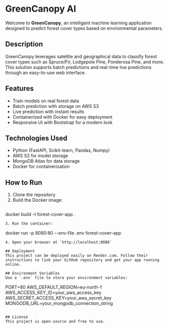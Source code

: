 # GreenCanopy AI 

Welcome to **GreenCanopy**, an intelligent machine learning application designed to predict forest cover types based on environmental parameters.

## Description
GreenCanopy leverages satellite and geographical data to classify forest cover types such as Spruce/Fir, Lodgepole Pine, Ponderosa Pine, and more. This solution supports batch predictions and real-time live predictions through an easy-to-use web interface.

## Features
- Train models on real forest data
- Batch prediction with storage on AWS S3
- Live prediction with instant results
- Containerized with Docker for easy deployment
- Responsive UI with Bootstrap for a modern look

## Technologies Used
- Python (FastAPI, Scikit-learn, Pandas, Numpy)
- AWS S3 for model storage
- MongoDB Atlas for data storage
- Docker for containerization

## How to Run

1. Clone the repository
2. Build the Docker image:
   ```
docker build -t forest-cover-app .
```
3. Run the container:
   ```
docker run -p 8080:80 --env-file .env forest-cover-app
```
4. Open your browser at `http://localhost:8080`

## Deployment
This project can be deployed easily on Render.com. Follow their instructions to link your GitHub repository and get your app running online.

## Environment Variables
Use a `.env` file to store your environment variables:

```
PORT=80
AWS_DEFAULT_REGION=eu-north-1
AWS_ACCESS_KEY_ID=your_aws_access_key
AWS_SECRET_ACCESS_KEY=your_aws_secret_key
MONGODB_URL=your_mongodb_connection_string
```

## License
This project is open-source and free to use.
